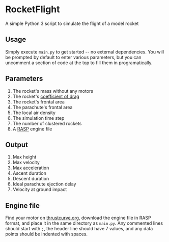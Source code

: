 # RocketFlight
A simple Python 3 script to simulate the flight of a model rocket

## Usage
Simply execute `main.py` to get started -- no external dependencies. You will be prompted by default to enter various parameters, but you can uncomment a section of code at the top to fill them in programatically.

## Parameters
1. The rocket's mass without any motors
2. The rocket's [coefficient of drag](https://en.wikipedia.org/wiki/Drag_coefficient)
3. The rocket's frontal area
4. The parachute's frontal area
5. The local air density
6. The simulation time step
7. The number of clustered rockets
8. A [RASP](https://www.thrustcurve.org/info/raspformat.html) engine file

## Output
1. Max height
2. Max velocity
3. Max acceleration
4. Ascent duration
5. Descent duration
6. Ideal parachute ejection delay
7. Velocity at ground impact

## Engine file
Find your motor on [thrustcurve.org](https://www.thrustcurve.org/), download the engine file in RASP format, and place it in the same directory as `main.py`. Any commented lines should start with `;`, the header line should have 7 values, and any data points should be indented with spaces.
